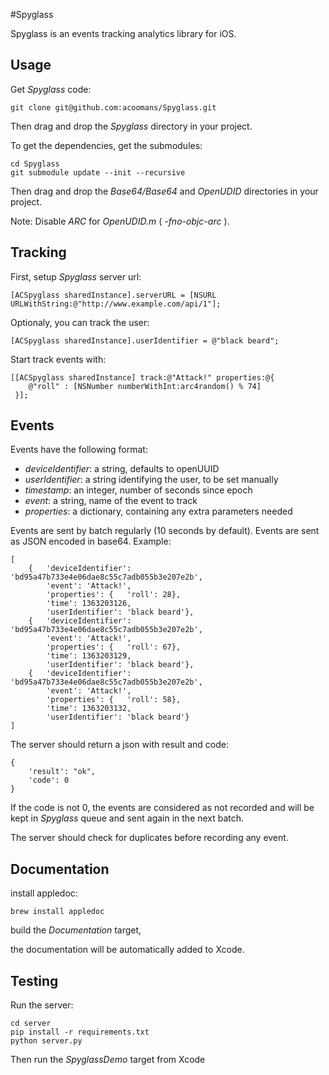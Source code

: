#Spyglass

Spyglass is an events tracking analytics library for iOS.


## Usage

Get _Spyglass_ code:

	git clone git@github.com:acoomans/Spyglass.git
	
Then drag and drop the _Spyglass_ directory in your project.

To get the dependencies, get the submodules:

	cd Spyglass
	git submodule update --init --recursive
	
Then drag and drop the _Base64/Base64_ and _OpenUDID_ directories in your project.

Note: Disable _ARC_ for _OpenUDID.m_ ( _-fno-objc-arc_ ).


## Tracking

First, setup _Spyglass_ server url:

    [ACSpyglass sharedInstance].serverURL = [NSURL URLWithString:@"http://www.example.com/api/1"];
    
Optionaly, you can track the user:

    [ACSpyglass sharedInstance].userIdentifier = @"black beard";
    
Start track events with:

    [[ACSpyglass sharedInstance] track:@"Attack!" properties:@{
        @"roll" : [NSNumber numberWithInt:arc4random() % 74]
     }];
     

## Events

Events have the following format:

- _deviceIdentifier_: a string, defaults to openUUID
- _userIdentifier_: a string identifying the user, to be set manually
- _timestamp_: an integer, number of seconds since epoch
- _event_: a string, name of the event to track
- _properties_: a dictionary, containing any extra parameters needed

Events are sent by batch regularly (10 seconds by default). Events are sent as JSON encoded in base64.
Example:

    [
        {   'deviceIdentifier': 'bd95a47b733e4e06dae8c55c7adb055b3e207e2b',
            'event': 'Attack!',
            'properties': {   'roll': 28},
            'time': 1363203126,
            'userIdentifier': 'black beard'},
        {   'deviceIdentifier': 'bd95a47b733e4e06dae8c55c7adb055b3e207e2b',
            'event': 'Attack!',
            'properties': {   'roll': 67},
            'time': 1363203129,
            'userIdentifier': 'black beard'},
        {   'deviceIdentifier': 'bd95a47b733e4e06dae8c55c7adb055b3e207e2b',
            'event': 'Attack!',
            'properties': {   'roll': 58},
            'time': 1363203132,
            'userIdentifier': 'black beard'}
    ]

The server should return a json with result and code:

    {
		'result': "ok",
		'code': 0
	}
    
If the code is not 0, the events are considered as not recorded and will be kept in _Spyglass_ queue and sent again in the next batch.

The server should check for duplicates before recording any event.


## Documentation

install appledoc:

`brew install appledoc`

build the _Documentation_ target,

the documentation will be automatically added to Xcode.


## Testing

Run the server:

    cd server
    pip install -r requirements.txt
    python server.py
    
Then run the _SpyglassDemo_ target from Xcode